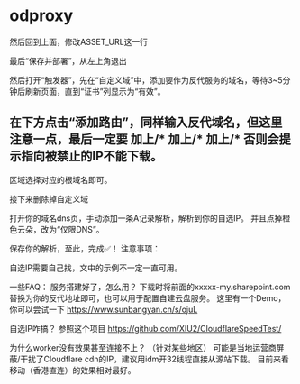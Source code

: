 # odproxy

然后回到上面，修改ASSET_URL这一行

最后“保存并部署”，从左上角退出

然后打开“触发器”，先在“自定义域”中，添加要作为反代服务的域名，等待3~5分钟后刷新页面，直到“证书”列显示为“有效”。

在下方点击“添加路由”，同样输入反代域名，但这里注意一点，最后一定要
加上/*
加上/*
加上/*
否则会提示指向被禁止的IP不能下载。
----

区域选择对应的根域名即可。

接下来删除掉自定义域

打开你的域名dns页，手动添加一条A记录解析，解析到你的自选IP。
并且点掉橙色云朵，改为“仅限DNS”。

保存你的解析，至此，完成✅！
注意事项：

自选IP需要自己找，文中的示例不一定一直可用。

一些FAQ：
服务搭建好了，怎么用？
下载时将前面的xxxxx-my.sharepoint.com替换为你的反代地址即可，也可以用于配置自建云盘服务。
这里有一个Demo，你可以尝试一下 https://www.sunbangyan.cn/s/ojuL 

自选IP咋搞？
参照这个项目 https://github.com/XIU2/CloudflareSpeedTest/

为什么worker没有效果甚至连接不上？
（针对某些地区）
可能是当地运营商屏蔽/干扰了Cloudflare cdn的IP，建议用idm开32线程直接从源站下载。
目前来看移动（香港直连）的效果相对最好。


